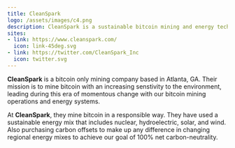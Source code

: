 ```yaml
---
title: CleanSpark
logo: /assets/images/c4.png
description: CleanSpark is a sustainable bitcoin mining and energy technology company that is solving modern energy challenges.
sites:
- link: https://www.cleanspark.com/
  icon: link-45deg.svg
- link: https://twitter.com/CleanSpark_Inc
  icon: twitter.svg
---
```


**CleanSpark** is a bitcoin only mining company based in Atlanta, GA. Their mission is to mine bitcoin with an increasing senstivity to the environment, leading during this era of momentous change with our bitcoin mining operations and energy systems.

At **CleanSpark**, they mine bitcoin in a responsible way. They have used a sustainable energy mix that includes nuclear, hydroelectric, solar, and wind. Also purchasing carbon offsets to make up any difference in changing regional energy mixes to achieve our goal of 100% net carbon-neutrality.
